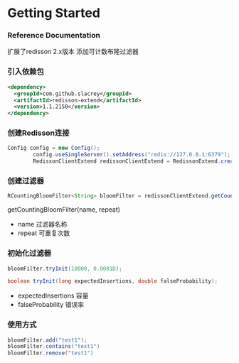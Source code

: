# Getting Started

### Reference Documentation
扩展了redisson 2.x版本 添加可计数布隆过滤器

### 引入依赖包
```xml
<dependency>
  <groupId>com.github.slacrey</groupId>
  <artifactId>redisson-extend</artifactId>
  <version>1.1.2150</version>
</dependency>
```

### 创建Redisson连接
```java
Config config = new Config();
        config.useSingleServer().setAddress("redis://127.0.0.1:6379");
        RedissonClientExtend redissonClientExtend = RedissonExtend.create(config);
```

### 创建过滤器
```java
RCountingBloomFilter<String> bloomFilter = redissonClientExtend.getCountingBloomFilter("test2", 3);
```
getCountingBloomFilter(name, repeat)
- name 过滤器名称
- repeat 可重复次数

### 初始化过滤器
```java
bloomFilter.tryInit(10000, 0.0001D);

boolean tryInit(long expectedInsertions, double falseProbability);

```
- expectedInsertions 容量
- falseProbability 错误率

### 使用方式
```java
bloomFilter.add("test1");
bloomFilter.contains("test1")
bloomFilter.remove("test1")

```
